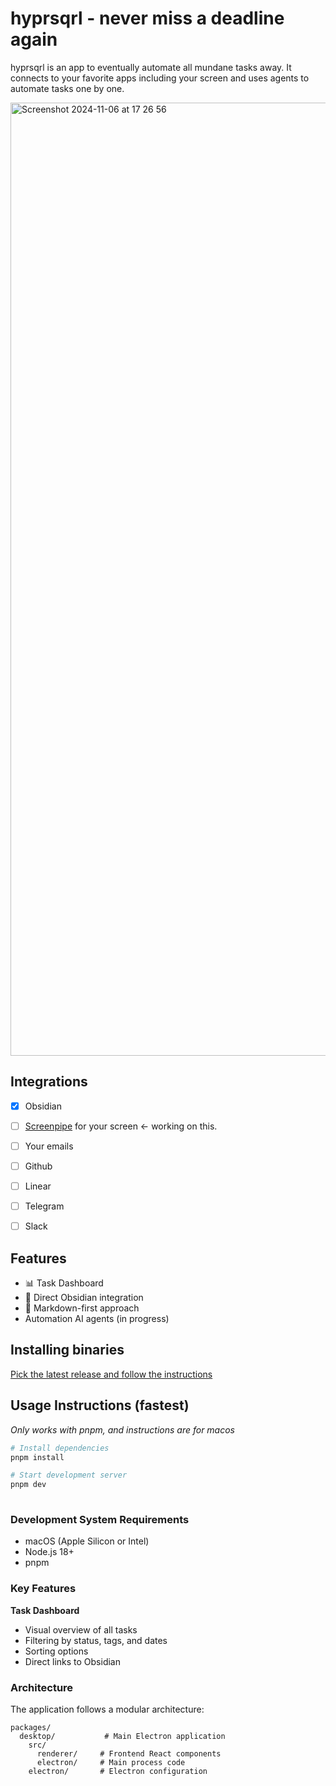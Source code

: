 # hyprsqrl - never miss a deadline again

hyprsqrl is an app to eventually automate all mundane tasks away. It connects to your favorite apps including your screen and uses agents to automate tasks one by one.

<img width="1525" alt="Screenshot 2024-11-06 at 17 26 56" src="https://github.com/user-attachments/assets/9a77ae78-133b-4242-ba59-2c84d551f7d1">

## Integrations

- [x] Obsidian
- [ ] [Screenpipe]([https://githb](https://screenpi.pe/)) for your screen <- working on this.
- [ ] Your emails
- [ ] Github
- [ ] Linear
- [ ] Telegram
- [ ] Slack


## Features

- 📊 Task Dashboard
- 🔗 Direct Obsidian integration
- 📝 Markdown-first approach
- Automation AI agents (in progress)

## Installing binaries

[Pick the latest release and follow the instructions](https://github.com/different-ai/hypr-v0/tags)



## Usage Instructions (fastest)

_Only works with pnpm, and instructions are for macos_

```bash
# Install dependencies
pnpm install

# Start development server
pnpm dev
 
```

### Development System Requirements

- macOS (Apple Silicon or Intel)
- Node.js 18+
- pnpm


### Key Features

**Task Dashboard**
- Visual overview of all tasks
- Filtering by status, tags, and dates
- Sorting options
- Direct links to Obsidian


### Architecture

The application follows a modular architecture:

```
packages/
  desktop/           # Main Electron application
    src/
      renderer/     # Frontend React components
      electron/     # Main process code
    electron/       # Electron configuration
```

